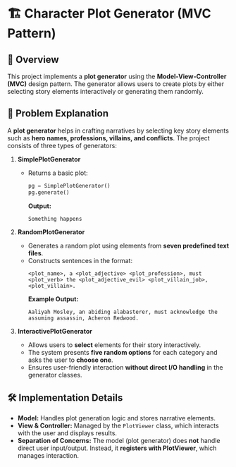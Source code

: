 # 🏗️ Character Plot Generator (MVC Pattern)  

## 📜 Overview  
This project implements a **plot generator** using the **Model-View-Controller (MVC)** design pattern. The generator allows users to create plots by either selecting story elements interactively or generating them randomly.  

## 🎯 Problem Explanation  
A **plot generator** helps in crafting narratives by selecting key story elements such as **hero names, professions, villains, and conflicts**. The project consists of three types of generators:  

1. **SimplePlotGenerator**  
   - Returns a basic plot:  
     ```python
     pg = SimplePlotGenerator()
     pg.generate()
     ```
     **Output:**  
     ```
     Something happens
     ```

2. **RandomPlotGenerator**  
   - Generates a random plot using elements from **seven predefined text files**.  
   - Constructs sentences in the format:  
     ```
     <plot_name>, a <plot_adjective> <plot_profession>, must <plot_verb> the <plot_adjective_evil> <plot_villain_job>, <plot_villain>.
     ```
     **Example Output:**  
     ```
     Aaliyah Mosley, an abiding alabasterer, must acknowledge the assuming assassin, Acheron Redwood.
     ```

3. **InteractivePlotGenerator**  
   - Allows users to **select** elements for their story interactively.  
   - The system presents **five random options** for each category and asks the user to **choose one**.
   - Ensures user-friendly interaction **without direct I/O handling** in the generator classes.  

## 🛠️ Implementation Details  
- **Model:** Handles plot generation logic and stores narrative elements.  
- **View & Controller:** Managed by the `PlotViewer` class, which interacts with the user and displays results.  
- **Separation of Concerns:** The model (plot generator) does **not** handle direct user input/output. Instead, it **registers with PlotViewer**, which manages interaction.  
